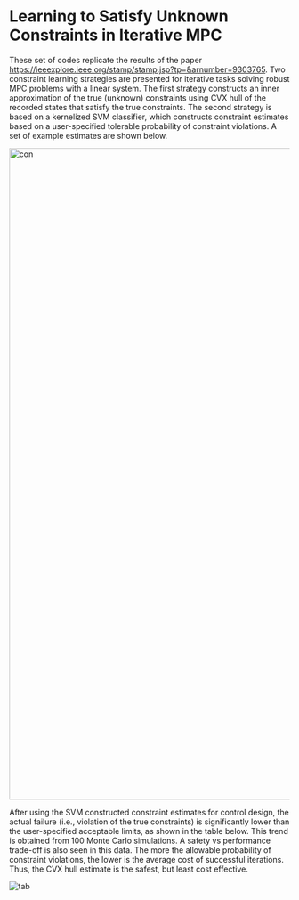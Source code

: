 # Learning to Satisfy Unknown Constraints in Iterative MPC

These set of codes replicate the results of the paper https://ieeexplore.ieee.org/stamp/stamp.jsp?tp=&arnumber=9303765. Two constraint learning strategies are presented for iterative tasks solving robust MPC problems with a linear system. The first strategy constructs an inner approximation of the true (unknown) constraints using CVX hull of the recorded states that satisfy the true constraints. The second strategy is based on a kernelized SVM classifier, which constructs constraint estimates based on a user-specified tolerable probability of constraint violations. A set of example estimates are shown below. 

<img width="1171" alt="con" src="https://user-images.githubusercontent.com/12418616/114485677-2fed3400-9bc1-11eb-8239-f9bcecab5e6f.png">

After using the SVM constructed constraint estimates for control design, the actual failure (i.e., violation of the true constraints) is significantly lower than the user-specified acceptable limits, as shown in the table below. This trend is obtained from 100 Monte Carlo simulations. A safety vs performance trade-off is also seen in this data. The more the allowable probability of constraint violations, the lower is the average cost of successful iterations. Thus, the CVX hull estimate is the safest, but least cost effective.

![tab](https://user-images.githubusercontent.com/12418616/114486202-3def8480-9bc2-11eb-994c-e0e50f3b356c.png)
